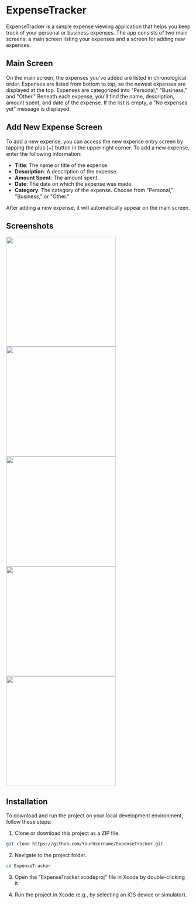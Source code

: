 # ExpenseTracker

ExpenseTracker is a simple expense viewing application that helps you keep track of your personal or business expenses. The app consists of two main screens: a main screen listing your expenses and a screen for adding new expenses.

## Main Screen

On the main screen, the expenses you've added are listed in chronological order. Expenses are listed from bottom to top, so the newest expenses are displayed at the top. Expenses are categorized into "Personal," "Business," and "Other." Beneath each expense, you'll find the name, description, amount spent, and date of the expense. If the list is empty, a "No expenses yet" message is displayed.

## Add New Expense Screen

To add a new expense, you can access the new expense entry screen by tapping the plus (+) button in the upper right corner. To add a new expense, enter the following information:

- **Title**: The name or title of the expense.
- **Description**: A description of the expense.
- **Amount Spent**: The amount spent.
- **Date**: The date on which the expense was made.
- **Category**: The category of the expense. Choose from "Personal," "Business," or "Other."

After adding a new expense, it will automatically appear on the main screen.

## Screenshots

<img src="https://github.com/ozguncanbey/ExpenseTracker/assets/138692325/afc8a7e9-1c2e-4fdc-b400-cb431fb773e6" width="300"/>
<img src="https://github.com/ozguncanbey/ExpenseTracker/assets/138692325/48fe3345-f21a-48ef-9725-b8e166013865" width="300"/>
<img src="https://github.com/ozguncanbey/ExpenseTracker/assets/138692325/758cc01b-7248-41bd-b581-fee4268dc971" width="300"/>
<img src="https://github.com/ozguncanbey/ExpenseTracker/assets/138692325/ea2b7715-99aa-4266-b060-eb8d861873b0" width="300"/>
<img src="https://github.com/ozguncanbey/ExpenseTracker/assets/138692325/a7d42222-5908-412f-ba80-986dbd9b5859" width="300"/>

## Installation

To download and run the project on your local development environment, follow these steps:

1. Clone or download this project as a ZIP file.

```bash
git clone https://github.com/YourUsername/ExpenseTracker.git
```

2. Navigate to the project folder.

```bash
cd ExpenseTracker
```

3. Open the "ExpenseTracker.xcodeproj" file in Xcode by double-clicking it.

4. Run the project in Xcode (e.g., by selecting an iOS device or simulator).
